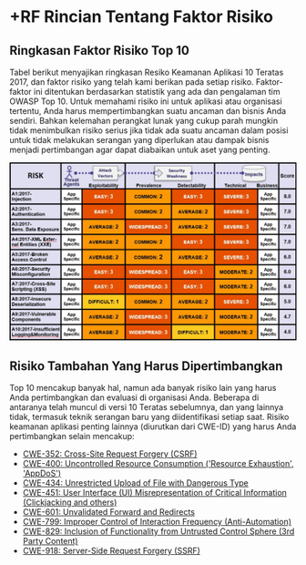 # +RF Rincian Tentang Faktor Risiko

## Ringkasan Faktor Risiko Top 10

Tabel berikut menyajikan ringkasan Resiko Keamanan Aplikasi 10 Teratas 2017, dan faktor risiko yang telah kami berikan pada setiap risiko. Faktor-faktor ini ditentukan berdasarkan statistik yang ada dan pengalaman tim OWASP Top 10. Untuk memahami risiko ini untuk aplikasi atau organisasi tertentu, Anda harus mempertimbangkan suatu ancaman dan bisnis Anda sendiri. Bahkan kelemahan perangkat lunak yang cukup parah mungkin tidak menimbulkan risiko serius jika tidak ada suatu ancaman dalam posisi untuk tidak melakukan serangan yang diperlukan atau dampak bisnis menjadi pertimbangan agar dapat diabaikan untuk aset yang penting.

![Risk Factor Table](OWASP%20Top%2010/Top10/2017/id/images/0xc1-risk-factor-table.png)

## Risiko Tambahan Yang Harus Dipertimbangkan

Top 10 mencakup banyak hal, namun ada banyak risiko lain yang harus Anda pertimbangkan dan evaluasi di organisasi Anda. Beberapa di antaranya telah muncul di versi 10 Teratas sebelumnya, dan yang lainnya tidak, termasuk teknik serangan baru yang diidentifikasi setiap saat. Risiko keamanan aplikasi penting lainnya (diurutkan dari CWE-ID) yang harus Anda pertimbangkan selain mencakup:

* [CWE-352: Cross-Site Request Forgery (CSRF)](https://cwe.mitre.org/data/definitions/352.html)
* [CWE-400: Uncontrolled Resource Consumption ('Resource Exhaustion', 'AppDoS')](https://cwe.mitre.org/data/definitions/400.html)
* [CWE-434: Unrestricted Upload of File with Dangerous Type](https://cwe.mitre.org/data/definitions/434.html)
* [CWE-451: User Interface (UI) Misrepresentation of Critical Information (Clickjacking and others)](https://cwe.mitre.org/data/definitions/451.html)
* [CWE-601: Unvalidated Forward and Redirects](https://cwe.mitre.org/data/definitions/601.html)
* [CWE-799: Improper Control of Interaction Frequency (Anti-Automation)](https://cwe.mitre.org/data/definitions/799.html)
* [CWE-829: Inclusion of Functionality from Untrusted Control Sphere (3rd Party Content)](https://cwe.mitre.org/data/definitions/829.html)
* [CWE-918: Server-Side Request Forgery (SSRF)](https://cwe.mitre.org/data/definitions/918.html)

